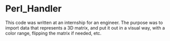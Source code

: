 # Perl_Handler

This code was written at an internship for an engineer. The purpose was to import data that represents a 3D matrix, and put it out in a visual way, with a color range, flipping the matrix if needed, etc.
